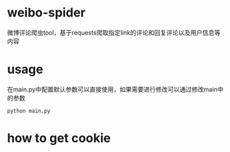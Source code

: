 # weibo-spider
微博评论爬虫tool，基于requests爬取指定link的评论和回复评论以及用户信息等内容

# usage
在main.py中配置默认参数可以直接使用，如果需要进行修改可以通过修改main中的参数
```
python main.py
```

# how to get cookie

